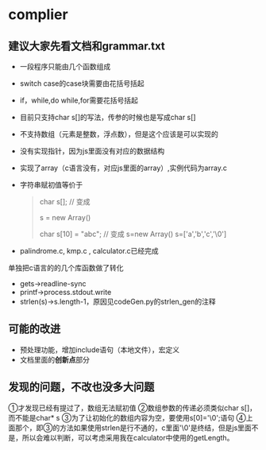 # complier

## 建议大家先看文档和grammar.txt

* 一段程序只能由几个函数组成

* switch case的case块需要由花括号括起

* if，while,do while,for需要花括号括起

* 目前只支持char s[]的写法，传参的时候也是写成char s[]

* 不支持数组（元素是整数，浮点数），但是这个应该是可以实现的

* 没有实现指针，因为js里面没有对应的数据结构

* 实现了array（c语言没有，对应js里面的array）,实例代码为array.c

* 字符串赋初值等价于

  > char s[];           // 变成
  >
  > s = new Array()
  >
  > 
  >
  > char s[10] = "abc";               // 变成
  > s=new Array()
  > s=['a','b','c','\0']

* palindrome.c, kmp.c , calculator.c已经完成



单独把c语言的的几个库函数做了转化
* gets->readline-sync
* printf->process.stdout.write
* strlen(s)->s.length-1，原因见codeGen.py的strlen_gen的注释

## 可能的改进
* 预处理功能，增加include语句（本地文件），宏定义
* 文档里面的**创新点**部分

## 发现的问题，不改也没多大问题
①才发现已经有提过了，数组无法赋初值
②数组参数的传递必须类似char s[]，而不能是char* s
③为了让初始化的数组内容为空，要使用s[0]='\0';语句
④上面那个，即③的方法如果使用strlen是行不通的，c里面'\0'是终结，但是js里面不是，所以会难以判断，可以考虑采用我在calculator中使用的getLength。
